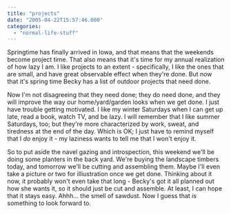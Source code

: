```yaml
---
title: "projects"
date: "2005-04-22T15:57:46.000"
categories: 
  - "normal-life-stuff"
---
```


Springtime has finally arrived in Iowa, and that means that the weekends become project time. That also means that it's time for my annual realization of how lazy I am. I like projects to an extent - specifically, I like the ones that are small, and have great observable effect when they're done. But now that it's spring time Becky has a list of outdoor projects that need done.

Now I'm not disagreeing that they need done; they do need done, and they will improve the way our home/yard/garden looks when we get done. I just have trouble getting motivated. I like my winter Saturdays when I can get up late, read a book, watch TV, and be lazy. I will remember that I like summer Saturdays, too; but they're more characterized by work, sweat, and tiredness at the end of the day. Which is OK; I just have to remind myself that I _do_ enjoy it - my laziness wants to tell me that I won't enjoy it.

So to put aside the navel gazing and introspection, this weekend we'll be doing some planters in the back yard. We're buying the landscape timbers today, and tomorrow we'll be cutting and assembling them. Maybe I'll even take a picture or two for illiustration once we get done. Thinking about it now, it probably won't even take that long - Becky's got it all planned out how she wants it, so it should just be cut and assemble. At least, I can hope that it stays easy. Ahhh... the smell of sawdust. Now I guess that _is_ something to look forward to.
